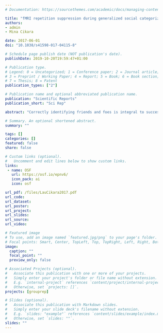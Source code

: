 ```yaml
---
# Documentation: https://sourcethemes.com/academic/docs/managing-content/

title: "fMRI repetition suppression during generalized social categorization"
authors: 
- admin
- Mina Cikara

date: 2017-06-01
doi: "10.1038/s41598-017-04115-8"

# Schedule page publish date (NOT publication's date).
publishDate: 2019-10-20T19:59:47+01:00

# Publication type.
# Legend: 0 = Uncategorized; 1 = Conference paper; 2 = Journal article;
# 3 = Preprint / Working Paper; 4 = Report; 5 = Book; 6 = Book section;
# 7 = Thesis; 8 = Patent
publication_types: ["2"]

# Publication name and optional abbreviated publication name.
publication: "Scientific Reports"
publication_short: "Sci Rep"

abstract: "Correctly identifying friends and foes is integral to successful group living. Here, we use repetition suppression to examine the neural circuitry underlying generalized group categorization—the process of categorizing in-group and out-group members across multiple social categories. Participants assigned to an arbitrary team (i.e., Eagles or Rattlers) underwent fMRI while categorizing political and arbitrary in-group and out-group members. We found that frontoparietal control network exhibited repetition suppression in response to \"identical in-group\" (Democrat-Democrat or Eagles-Eagles) and \"different in-group\" (Eagles-Democrat or Democrat-Eagles) trials relative to \"out-group/in-group\" trials (Republican-Democrat or Rattler-Eagles). Specifically, the repetition suppression contrast map included bilateral superior parietal lobule, bilateral dorsolateral prefrontal cortex (DLPFC), and bilateral middle temporal gyrus. Participants who reported an increased tendency to join and value their social groups exhibited decreased repetition suppression in bilateral DLPFC. Comparison of our whole-brain repetition suppression map with an independently identified map of frontoparietal control network revealed 34.3% overlap. Social categorization requires recognizing both a target's group membership but also the target's orientation toward one's self. Fittingly, we find that generalized social categorization engages a network that acts as a functional bridge between dorsal attentional (exogenously-oriented) and default mode (internally-oriented) networks."

# Summary. An optional shortened abstract.
summary: ""

tags: []
categories: []
featured: false
share: false

# Custom links (optional).
#   Uncomment and edit lines below to show custom links.
links:
 - name: OSF
   url: https://osf.io/epnv6/
   icon_pack: ai 
   icon: osf

url_pdf: /files/LauCikara2017.pdf
url_code:
url_dataset: 
url_poster:
url_project:
url_slides:
url_source:
url_video:

# Featured image
# To use, add an image named `featured.jpg/png` to your page's folder. 
# Focal points: Smart, Center, TopLeft, Top, TopRight, Left, Right, BottomLeft, Bottom, BottomRight.
image:
  caption: ""
  focal_point: ""
  preview_only: false

# Associated Projects (optional).
#   Associate this publication with one or more of your projects.
#   Simply enter your project's folder or file name without extension.
#   E.g. `internal-project` references `content/project/internal-project/index.md`.
#   Otherwise, set `projects: []`.
projects: [grouprep]

# Slides (optional).
#   Associate this publication with Markdown slides.
#   Simply enter your slide deck's filename without extension.
#   E.g. `slides: "example"` references `content/slides/example/index.md`.
#   Otherwise, set `slides: ""`.
slides: ""
---
```

